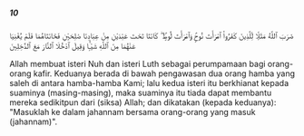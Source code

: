 ##### 10

<span class="ayah">ضَرَبَ ٱللَّهُ مَثَلًۭا لِّلَّذِينَ كَفَرُوا۟ ٱمْرَأَتَ نُوحٍۢ وَٱمْرَأَتَ لُوطٍۢ ۖ كَانَتَا تَحْتَ عَبْدَيْنِ مِنْ عِبَادِنَا صَٰلِحَيْنِ فَخَانَتَاهُمَا فَلَمْ يُغْنِيَا عَنْهُمَا مِنَ ٱللَّهِ شَيْـًۭٔا وَقِيلَ ٱدْخُلَا ٱلنَّارَ مَعَ ٱلدَّٰخِلِينَ</span>

<span class="ayah_translation">Allah membuat isteri Nuh dan isteri Luth sebagai perumpamaan bagi orang-orang kafir. Keduanya berada di bawah pengawasan dua orang hamba yang saleh di antara hamba-hamba Kami; lalu kedua isteri itu berkhianat kepada suaminya (masing-masing), maka suaminya itu tiada dapat membantu mereka sedikitpun dari (siksa) Allah; dan dikatakan (kepada keduanya): "Masuklah ke dalam jahannam bersama orang-orang yang masuk (jahannam)".</span>
